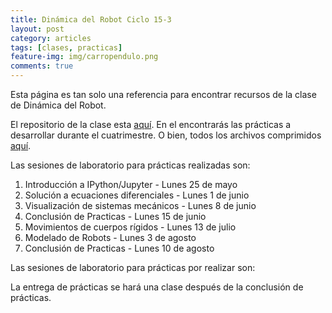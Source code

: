 ```yaml
---
title: Dinámica del Robot Ciclo 15-3
layout: post
category: articles
tags: [clases, practicas]
feature-img: img/carropendulo.png
comments: true
---
```


Esta página es tan solo una referencia para encontrar recursos de la clase de Dinámica del Robot.

El repositorio de la clase esta [aquí](https://github.com/robblack007/clase-dinamica-robot). En el encontrarás las prácticas a desarrollar durante el cuatrimestre. O bien, todos los archivos comprimidos [aquí](https://github.com/robblack007/clase-dinamica-robot/archive/v0.6.zip).

Las sesiones de laboratorio para prácticas realizadas son:

1. Introducción a IPython/Jupyter - Lunes 25 de mayo
2. Solución a ecuaciones diferenciales - Lunes 1 de junio
3. Visualización de sistemas mecánicos - Lunes 8 de junio
4. Conclusión de Practicas - Lunes 15 de junio
5. Movimientos de cuerpos rígidos - Lunes 13 de julio
6. Modelado de Robots - Lunes 3 de agosto
7. Conclusión de Practicas - Lunes 10 de agosto

Las sesiones de laboratorio para prácticas por realizar son:

La entrega de prácticas se hará una clase después de la conclusión de prácticas.
